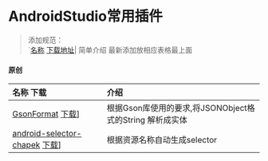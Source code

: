 # AndroidStudio常用插件

> 添加规范：  
> `[名称](链接) [下载地址](链接)| 简单介绍
> 最新添加放相应表格最上面

#### 原创
名称 下载 | 介绍
:------------- | :-------------
[GsonFormat](https://github.com/zzz40500/GsonFormat) [下载](https://plugins.jetbrains.com/plugin/download?pr=androidstudio&updateId=21015)] | 根据Gson库使用的要求,将JSONObject格式的String 解析成实体
[android-selector-chapek](https://github.com/inmite/android-selector-chapek) [下载](http://plugins.jetbrains.com/plugin/7298)] | 根据资源名称自动生成selector
